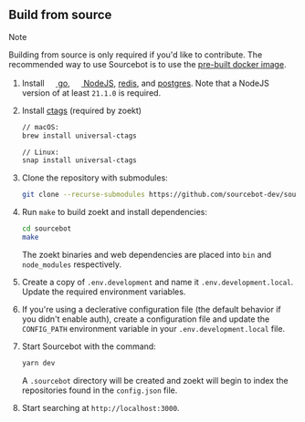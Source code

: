 ## Build from source
>[!NOTE]
> Building from source is only required if you'd like to contribute. The recommended way to use Sourcebot is to use the [pre-built docker image](https://github.com/sourcebot-dev/sourcebot/pkgs/container/sourcebot).

1. Install <a href="https://go.dev/doc/install"><img src="https://go.dev/favicon.ico" width="16" height="16"> go</a>, <a href="https://nodejs.org/"><img src="https://nodejs.org/favicon.ico" width="16" height="16"> NodeJS</a>, [redis](https://redis.io/), and [postgres](https://www.postgresql.org/). Note that a NodeJS version of at least `21.1.0` is required.

2. Install [ctags](https://github.com/universal-ctags/ctags) (required by zoekt)
    ```sh
    // macOS:
    brew install universal-ctags

    // Linux:
    snap install universal-ctags
    ```

3. Clone the repository with submodules:
    ```sh
    git clone --recurse-submodules https://github.com/sourcebot-dev/sourcebot.git
    ```

4. Run `make` to build zoekt and install dependencies:
    ```sh
    cd sourcebot
    make
    ```

    The zoekt binaries and web dependencies are placed into `bin` and `node_modules` respectively.

5. Create a copy of `.env.development` and name it `.env.development.local`. Update the required environment variables.

6. If you're using a declerative configuration file (the default behavior if you didn't enable auth), create a configuration file and update the `CONFIG_PATH` environment variable in your `.env.development.local` file.

7. Start Sourcebot with the command:
    ```sh
    yarn dev
    ```

    A `.sourcebot` directory will be created and zoekt will begin to index the repositories found in the `config.json` file.

8. Start searching at `http://localhost:3000`.